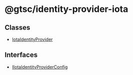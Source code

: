 # @gtsc/identity-provider-iota

## Classes

- [IotaIdentityProvider](classes/IotaIdentityProvider.md)

## Interfaces

- [IIotaIdentityProviderConfig](interfaces/IIotaIdentityProviderConfig.md)
